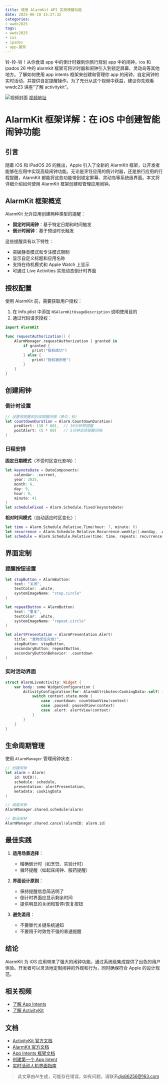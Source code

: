 ```yaml
---
title: 使用 AlarmKit API 实现唤醒功能
date: 2025-06-10 15:27:32
categories:
- wwdc2025
tags:
- wwdc2025
- ios
- ipados
- app-服务
---
```

铃-铃-铃！从你食谱 app 中的倒计时器到你旅行规划 app 中的闹钟，ios 和 ipados 26 中的 alarmkit 框架可将计时器和闹钟引入到锁定屏幕、灵动岛等其他地方。了解如何使用 app intents 框架来创建和管理你 app 的闹钟，自定闹钟的实时活动，并提供自定提醒操作。为了充分从这个视频中获益，建议你先观看 wwdc23 讲座“了解 activitykit”。
<!--more-->

![视频封面](https://devimages-cdn.apple.com/wwdc-services/images/3055294D-836B-4513-B7B0-0BC5666246B0/9928/9928_wide_250x141_2x.jpg)
[视频地址](https://developer.apple.com/cn/videos/play/wwdc2025/230/)

# AlarmKit 框架详解：在 iOS 中创建智能闹钟功能

## 引言
随着 iOS 和 iPadOS 26 的推出，Apple 引入了全新的 AlarmKit 框架，让开发者能够在应用中实现高级闹钟功能。无论是烹饪应用的倒计时器，还是旅行应用的行程提醒，AlarmKit 都能将这些功能带到锁定屏幕、灵动岛等系统级界面。本文将详细介绍如何使用 AlarmKit 框架创建和管理应用闹钟。

## AlarmKit 框架概览

AlarmKit 允许应用创建两种类型的提醒：
- **固定时间闹钟**：基于特定日期和时间触发
- **倒计时闹钟**：基于预设时长触发

这些提醒具有以下特性：
- 突破静音模式和专注模式限制
- 显示自定义标题和应用名称
- 支持在待机模式和 Apple Watch 上显示
- 可通过 Live Activities 实现动态倒计时界面

## 授权配置

使用 AlarmKit 前，需要获取用户授权：

1. 在 Info.plist 中添加 `NSAlarmKitUsageDescription` 说明使用目的
2. 通过代码请求授权：

```swift
import AlarmKit

func requestAuthorization() {
    AlarmManager.requestAuthorization { granted in
        if granted {
            print("授权成功")
        } else {
            print("授权被拒绝")
        }
    }
}
```

## 创建闹钟

### 倒计时设置

```swift
// 设置预提醒和后续提醒间隔（单位：秒）
let countdownDuration = Alarm.CountdownDuration(
    preAlert: (10 * 60),  // 10分钟预提醒
    postAlert: (5 * 60)   // 5分钟后续提醒间隔
)
```

### 日程安排

**固定日期模式**（不受时区变化影响）：

```swift
let keynoteDate = DateComponents(
    calendar: .current,
    year: 2025, 
    month: 6, 
    day: 9, 
    hour: 9, 
    minute: 41
)
let scheduleFixed = Alarm.Schedule.fixed(keynoteDate)
```

**相对时间模式**（自动适应时区变化）：

```swift
let time = Alarm.Schedule.Relative.Time(hour: 7, minute: 0)
let recurrence = Alarm.Schedule.Relative.Recurrence.weekly([.monday, .wednesday, .friday])
let schedule = Alarm.Schedule.Relative(time: time, repeats: recurrence)
```

## 界面定制

### 提醒按钮设置

```swift
let stopButton = AlarmButton(
    text: "关闭",
    textColor: .white,
    systemImageName: "stop.circle"
)

let repeatButton = AlarmButton(
    text: "重复",
    textColor: .white,
    systemImageName: "repeat.circle"
)

let alertPresentation = AlarmPresentation.Alert(
    title: "食物烹饪完成!",
    stopButton: stopButton,
    secondaryButton: repeatButton,
    secondaryButtonBehavior: .countdown
)
```

### 实时活动界面

```swift
struct AlarmLiveActivity: Widget {
    var body: some WidgetConfiguration {
        ActivityConfiguration(for: AlarmAttributes<CookingData>.self) { context in
            switch context.state.mode {
                case .countdown: countdownView(context)
                case .paused: pausedView(context)
                case .alert: alertView(context)
            }
        }
    }
}
```

## 生命周期管理

使用 `AlarmManager` 管理闹钟状态：

```swift
// 创建闹钟
let alarm = Alarm(
    id: UUID(),
    schedule: schedule,
    presentation: alertPresentation,
    metadata: cookingData
)

// 调度闹钟
AlarmManager.shared.schedule(alarm)

// 取消闹钟
AlarmManager.shared.cancel(alarmID: alarm.id)
```

## 最佳实践

1. **适用场景选择**：
   - 精确倒计时（如烹饪、实验计时）
   - 循环提醒（如起床闹钟、服药提醒）

2. **界面设计原则**：
   - 保持提醒信息简洁明了
   - 倒计时界面应显示剩余时间
   - 提供明显的关闭和暂停/恢复按钮

3. **避免滥用**：
   - 不要替代关键系统通知
   - 不要用于时效性不强的普通提醒

## 结论

AlarmKit 为 iOS 应用带来了强大的闹钟功能，通过系统级集成提供了出色的用户体验。开发者可以灵活地定制闹钟的外观和行为，同时确保符合 Apple 的设计规范。

## 相关视频
- [了解 App Intents](https://developer.apple.com/videos/play/wwdc2025/244)
- [了解 ActivityKit](https://developer.apple.com/videos/play/wwdc2023/10184)

## 文档
- [ActivityKit 官方文档](https://developer.apple.com/documentation/ActivityKit)
- [AlarmKit 官方文档](https://developer.apple.com/documentation/AlarmKit)
- [App Intents 框架文档](https://developer.apple.com/documentation/AppIntents)
- [创建第一个 App Intent](https://developer.apple.com/documentation/AppIntents/Creating-your-first-app-intent)
- [实时活动人机界面指南](https://developer.apple.com/design/human-interface-guidelines/live-activities)
> 此文章由AI生成，可能存在错误，如有问题，请联系[djs66256@163.com](djs66256@163.com)